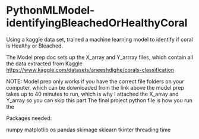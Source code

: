 # PythonMLModel-identifyingBleachedOrHealthyCoral
Using a kaggle data set, trained a machine learning model to identify if coral is Healthy or Bleached.

The Model prep doc sets up the X_array and Y_arrray files, which contain all the data extracted from Kaggle
https://www.kaggle.com/datasets/aneeshdighe/corals-classification

NOTE: Model prep only works if you have the correct file folders on your computer, which can be downloaded from the link above
the model prep takes up to 40 minutes to run, which is why I attached the X_array and Y_array so you can skip this part
The final project python file is how you run the 

Packages needed: 

numpy
matplotlib
os
pandas
skimage
sklearn
tkinter
threading
time
